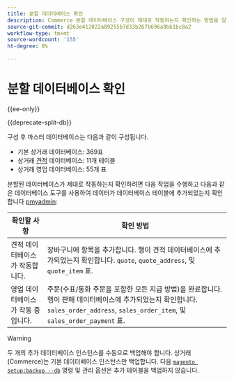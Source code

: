 ```yaml
---
title: 분할 데이터베이스 확인
description: Commerce 분할 데이터베이스 구성이 제대로 작동하는지 확인하는 방법을 알아봅니다.
source-git-commit: d263e412022a89255b7d33b267b696a8bb1bc8a2
workflow-type: tm+mt
source-wordcount: '155'
ht-degree: 0%

---
```



# 분할 데이터베이스 확인

{{ee-only}}

{{deprecate-split-db}}

구성 후 마스터 데이터베이스는 다음과 같이 구성됩니다.

- 기본 상거래 데이터베이스: 369표
- 상거래 [견적](https://glossary.magento.com/quote) 데이터베이스: 11개 테이블
- 상거래 영업 데이터베이스: 55개 표

분할된 데이터베이스가 제대로 작동하는지 확인하려면 다음 작업을 수행하고 다음과 같은 데이터베이스 도구를 사용하여 데이터가 데이터베이스 테이블에 추가되었는지 확인합니다 [pmyadmin](../../installation/prerequisites/optional-software.md#phpmyadmin):

| 확인할 사항 | 확인 방법 |
| -------------- | ------------- |
| 견적 데이터베이스가 작동합니다. | 장바구니에 항목을 추가합니다. 행이 견적 데이터베이스에 추가되었는지 확인합니다. `quote`, `quote_address`, 및 `quote_item` 표. |
| 영업 데이터베이스가 작동 중입니다. | 주문(수표/통화 주문을 포함한 모든 지급 방법)을 완료합니다. 행이 판매 데이터베이스에 추가되었는지 확인합니다. `sales_order_address`, `sales_order_item`, 및 `sales_order_payment` 표. |

>[!WARNING]
>
>두 개의 추가 데이터베이스 인스턴스를 수동으로 백업해야 합니다. 상거래(Commerce)는 기본 데이터베이스 인스턴스만 백업합니다. 다음 [`magento setup:backup --db`](../../installation/tutorials/backup.md) 명령 및 관리 옵션은 추가 테이블을 백업하지 않습니다.
